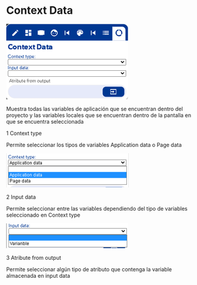 # Context Data

![](../../../.gitbook/assets/image%20%28407%29.png)

Muestra todas las variables de aplicación que se encuentran dentro del proyecto y las variables locales que se encuentran dentro de la pantalla en que se encuentra seleccionada

1 Context type

Permite seleccionar los tipos de variables Application data o Page data 

![](../../../.gitbook/assets/image%20%28403%29.png)

2 Input data

Permite seleccionar entre las variables dependiendo del tipo de variables seleccionado en Context type

![](../../../.gitbook/assets/image%20%28390%29.png)

3 Atribute from output

Permite seleccionar algún tipo de atributo que contenga la variable almacenada en input data



